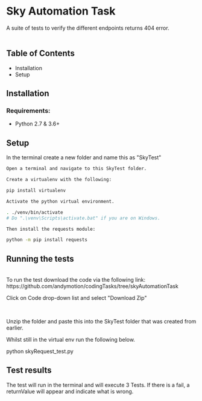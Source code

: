 # Sky Automation Task


A suite of tests to verify the different endpoints returns 404 error. 
<br />
<br />

## Table of Contents
- Installation
- Setup


## Installation

### Requirements:
* Python 2.7 & 3.6+


## Setup

In the terminal create a new folder and name this as "SkyTest"

```bash
Open a terminal and navigate to this SkyTest folder.

Create a virtualenv with the following:

pip install virtualenv

Activate the python virtual environment.

. ./venv/bin/activate  
# Do ".\venv\Scripts\activate.bat" if you are on Windows.

Then install the requests module:

python -m pip install requests

```

## Running the tests
<br />
To run the test download the code via the following link: https://github.com/andymotion/codingTasks/tree/skyAutomationTask

Click on Code drop-down list and select "Download Zip"

<br />

Unzip the folder and paste this into the SkyTest folder that was created from earlier. 

Whilst still in the virtual env run the following below. 

python skyRequest_test.py


## Test results
The test will run in the terminal and will execute 3 Tests. If there is a fail, a returnValue will appear and indicate what is wrong. 

